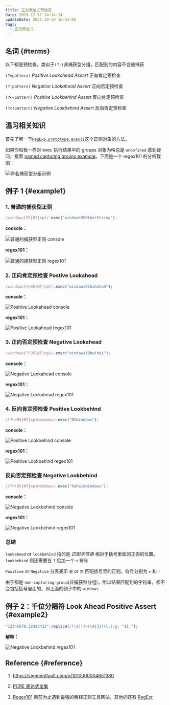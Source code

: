 ```yaml
---
title: 正则表达式预检查
date: 2019-12-17 14:14:14
updateDate: 2021-10-30 16:53:00
tags:
  - 正则表达式
---
```


## 名词 {#terms}

以下都是预检查，类似于`(?:)`非捕获型分组，匹配到的内容不会被捕获

`(?=pattern)` _Positive Lookahead Assert_ 正向肯定预检查

`(?!pattern)` *Negative Lookahead Assert* 正向否定预检查

`(?<=pattern)` *Positive Lookbehind Assert* 反向肯定预检查

`(?<!pattern)` *Negative Lookbehind Assert* 反向否定预检查

## 温习相关知识

首先了解一下[`RegExp.prototype.exec()`](https://developer.mozilla.org/en-US/docs/Web/JavaScript/Reference/Global_Objects/RegExp/exec#description)这个正则对象的方法。

如果你和我一样对 exec 执行结果中的 groups 对象为啥总是 `undefined` 感到疑问，搜索 [named capturing groups example](https://www.google.com/search?q=named+capturing+groups+example)。下面是一个 regex101 的分析截图：

![命名捕获型分组示例](../../assets/images/regexp/named-capturing-groups.jpg)

## 例子 1 {#example1}

### 1. 普通的捕获型正则

```js
/windows(95|NT|xp)/.exec("windows95OtherString");
```

**console：**

![普通的捕获型正则 console](../../assets/images/regexp/regular-capture.jpg)

**regex101：**

![普通的捕获型正则 regex101](../../assets/images/regexp/regular-capture101.jpg)

### 2. 正向肯定预检查 Postive Lookahead

```js
/windows(?=95|NT|xp)/.exec("windows95hahahah");
```

**console：**

![Positive Lookahead console](../../assets/images/regexp/positive-lookahead.jpg)

**regex101：**

![Positive Lookahead regex101](../../assets/images/regexp/positive-lookahead101.jpg)

### 3. 正向否定预检查 Negative Lookahead

```js
/windows(?!95|NT|xp)/.exec("windows10heihei");
```

**console：**

![Negative Lookahead console](../../assets/images/regexp/negative-lookahead.jpg)

**regex101：**

![Negative Lookahead regex101](../../assets/images/regexp/negative-lookahead101.jpg)

### 4. 反向肯定预检查 Positive Lookbehind

```js
/(?<=95|NT|xp)windows/.exec("NTwindows");
```

**console：**

![Positive Lookbehind console](../../assets/images/regexp/positive-lookbehind.jpg)

**regex101：**

![Positive Lookbehind regex101](../../assets/images/regexp/positive-lookbehind101.jpg)

### 反向否定预检查 Negative Lookbehind

```js
/(?<!95|NT|xp)windows/.exec("haha10windows");
```

**console：**

![Negative Lookbehind console](../../assets/images/regexp/negative-lookbehind.jpg)

**regex101：**

![Negative Lookbehind regex101](../../assets/images/regexp/negative-lookbehind101.jpg)

### 总结

`lookahead` or `lookbehind` 指的是 _匹配字符串_ 相对于括号里面的正则的位置。`lookbehind` 则还需要在 `?` 后加一个 `<` 符号

`Positive` or `Negative` 分表表示 `是` or `否` 匹配括号里的正则。符号分别为 `=` 和 `!`

由于都是 `non-capturing-group`(非捕获型分组)，所以结果匹配到的字符串，都不会包括括号里面的，即上面的例子中的 `windows`

## 例子 2：千位分隔符 Look Ahead Positive Assert {#example2}

```javascript
"12345678.32423432".replace(/(\d)(?=(\d{3})+\.)/g, "$1,");
```

**解释：**

![Negative Lookbehind regex101](../../assets/images/regexp/thousand-delimiter.jpg)

## Reference {#reference}

1. <https://segmentfault.com/q/1010000004651380>

2. [PCRE 表达式全集](https://zh.wikipedia.org/wiki/%E6%AD%A3%E5%88%99%E8%A1%A8%E8%BE%BE%E5%BC%8F#PCRE%E8%A1%A8%E8%BE%BE%E5%BC%8F%E5%85%A8%E9%9B%86)

3. [Regex101](https://regex101.com/) 目前为止遇到最强的解释正则工具网站，其他的还有 [RegExr](https://regexr.com/)
